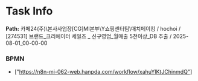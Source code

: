 # Task Info

**Path:** 카페24(주)\본사사업장\[CG]MI본부\Y쇼핑센터팀\매치메이킹 / hochoi / [274531] 브랜드_크리에이터 세일즈 _ 신규영업_월매출 5천이상_DB 추출 / 2025-08-01_00-00-00

### BPMN
- ["https://n8n-mi-062-web.hanpda.com/workflow/xahuYlKtJChinmdQ"]


